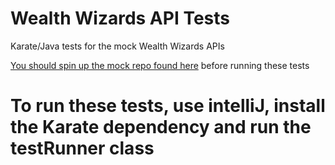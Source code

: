 # Wealth Wizards API Tests

Karate/Java tests for the mock Wealth Wizards APIs

[You should spin up the mock repo found here](https://github.com/jackt24/retirement-planner-mocks) before running these tests

# To run these tests, use intelliJ, install the Karate dependency and run the testRunner class
